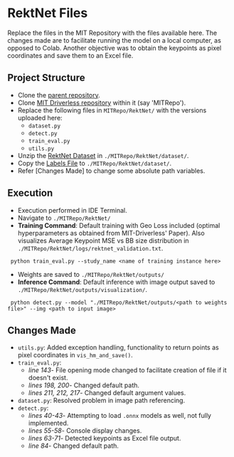 # RektNet Files

Replace the files in the MIT Repository with the files available here. The changes made are to facilitate running the model on a local computer, as opposed to Colab. Another objective was to obtain the keypoints as pixel coordinates and save them to an Excel file.

## Project Structure

* Clone the [parent repository](https://github.com/gopalaniyengar/Keypoint-Detection "Keypoint-Detection").
* Clone [MIT Driverless repository](https://github.com/cv-core/MIT-Driverless-CV-TrainingInfra) within it (say 'MITRepo').
* Replace the following files in ```MITRepo/RektNet/``` with the versions uploaded here: 
	* ```dataset.py```
	* ```detect.py```
	* ```train_eval.py```
	* ```utils.py```
* Unzip the [RektNet Dataset](https://drive.google.com/file/d/1PblXu77314Ah6SjkRu2SrCqR_oRz4dBA/view?usp=sharing "Drive Link to Version Used") in ```./MITRepo/RektNet/dataset/```.
* Copy the [Labels File](https://docs.google.com/spreadsheets/d/1kBM-sWIrZzb8jPE5Fdvs2cy0g7wDBmVceY-dTCsz1Qg/edit?usp=sharing "Drive Link to Version Used") to ```./MITRepo/RektNet/dataset/```.
* Refer [Changes Made] to change some absolute path variables. 

## Execution

* Execution performed in IDE Terminal.
* Navigate to ```./MITRepo/RektNet/```
* __Training Command__: Default training with Geo Loss included (optimal hyperparameters as obtained from MIT-Driverless' Paper). Also visualizes Average Keypoint MSE vs BB size distribution in ```./MITRepo/RektNet/logs/rektnet_validation.txt```.
```
 python train_eval.py --study_name <name of training instance here>
```
* Weights are saved to ```./MITRepo/RektNet/outputs/```
* __Inference Command__: Default inference with image output saved to ```./MITRepo/RektNet/outputs/visualization/```.
```
 python detect.py --model "./MITRepo/RektNet/outputs/<path to weights file>" --img <path to input image>
```

## Changes Made

* ```utils.py```: Added exception handling, functionality to return points as pixel coordinates in ```vis_hm_and_save()```.
* ```train_eval.py```: 
	* _line 143_- File opening mode changed to facilitate creation of file if it doesn't exist.
	* _lines 198, 200_- Changed default path.
	* _lines 211, 212, 217_- Changed default argument values.
* ```dataset.py```: Resolved problem in image path referencing.
* ```detect.py```:
	* _lines 40-43_- Attempting to load ```.onnx``` models as well, not fully implemented.
	* _lines 55-58_- Console display changes.
	* _lines 63-71_- Detected keypoints as Excel file output.
	* _line 84_- Changed default path.
